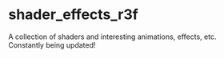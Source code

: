 # shader_effects_r3f
A collection of shaders and interesting animations, effects, etc.<br />
Constantly being updated!
